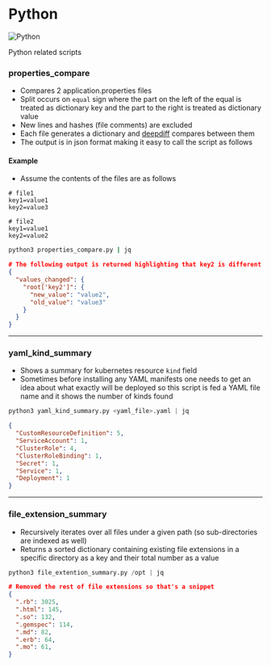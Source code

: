 # Python

![Python](https://img.shields.io/badge/-Python-3776AB?style=for-the-badge&logo=Python&logoColor=yellow)

Python related scripts

### properties_compare
- Compares 2 application.properties files
- Split occurs on `equal` sign where the part on the left of the equal is treated as dictionary key and the part to the right is treated as dictionary value
- New lines and hashes (file comments) are excluded
- Each file generates a dictionary and [deepdiff](https://github.com/seperman/deepdiff) compares between them
- The output is in json format making it easy to call the script as follows 

#### Example
- Assume the contents of the files are as follows 
```properties
# file1
key1=value1
key2=value3

# file2
key1=value1
key2=value2
```

```bash
python3 properties_compare.py | jq
```

```json
# The following output is returned highlighting that key2 is different 
{
  "values_changed": {
    "root['key2']": {
      "new_value": "value2",
      "old_value": "value3"
    }
  }
}
```

---

### yaml_kind_summary
- Shows a summary for kubernetes resource `kind` field
- Sometimes before installing any YAML manifests one needs to get an idea about what exactly will be deployed so this script is fed a YAML file name and it shows the number of kinds found

```python
python3 yaml_kind_summary.py <yaml_file>.yaml | jq
```

```json
{
  "CustomResourceDefinition": 5,
  "ServiceAccount": 1,
  "ClusterRole": 4,
  "ClusterRoleBinding": 1,
  "Secret": 1,
  "Service": 1,
  "Deployment": 1
}
```

---

### file_extension_summary
- Recursively iterates over all files under a given path (so sub-directories are indexed as well)
- Returns a sorted dictionary containing existing file extensions in a specific directory as a key and their total number as a value

```python
python3 file_extention_summary.py /opt | jq
```

```json
# Removed the rest of file extensions so that's a snippet
{
  ".rb": 3025,
  ".html": 145,
  ".so": 132,
  ".gemspec": 114,
  ".md": 82,
  ".erb": 64,
  ".mo": 61,
}
```